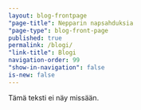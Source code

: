 ```yaml
---
layout: blog-frontpage
"page-title": Nepparin napsahduksia
"page-type": blog-front-page
published: true
permalink: /blogi/
"link-title": Blogi
navigation-order: 99
"show-in-navigation": false
is-new: false
---
```


Tämä teksti ei näy missään.